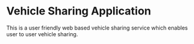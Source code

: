 # Vehicle Sharing Application
This is a user friendly web based vehicle sharing service which enables user to user vehicle sharing.